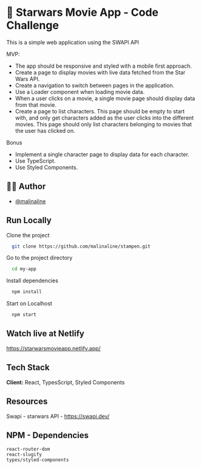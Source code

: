 # :rocket: Starwars Movie App - Code Challenge

This is a simple web application using the SWAPI API

MVP:

- The app should be responsive and styled with a mobile first approach. 
- Create a page to display movies with live data fetched from the Star Wars API. 
- Create a navigation to switch between pages in the application. 
- Use a Loader component when loading movie data. 
- When a user clicks on a movie, a single movie page should display data from that movie. 
- Create a page to list characters. This page should be empty to start with, and only get characters added as the user clicks into the different movies. This page should only list characters belonging to movies that the user has clicked on. 

Bonus

- Implement a single character page to display data for each character.
- Use TypeScript.
- Use Styled Components.

## 👩‍💻 Author

- [@malinaline](https://www.github.com/malinaline)

## Run Locally

Clone the project

```bash
  git clone https://github.com/malinaline/stampen.git
```

Go to the project directory

```bash
  cd my-app
```

Install dependencies

```bash
  npm install
```

Start on Localhost

```bash
  npm start
```

## Watch live at Netlify

https://starwarsmovieapp.netlify.app/

## Tech Stack

**Client:** React, TypesScript, Styled Components

## Resources

Swapi - starwars API - https://swapi.dev/

## NPM - Dependencies

    react-router-dom
    react-slugify
    types/styled-components
